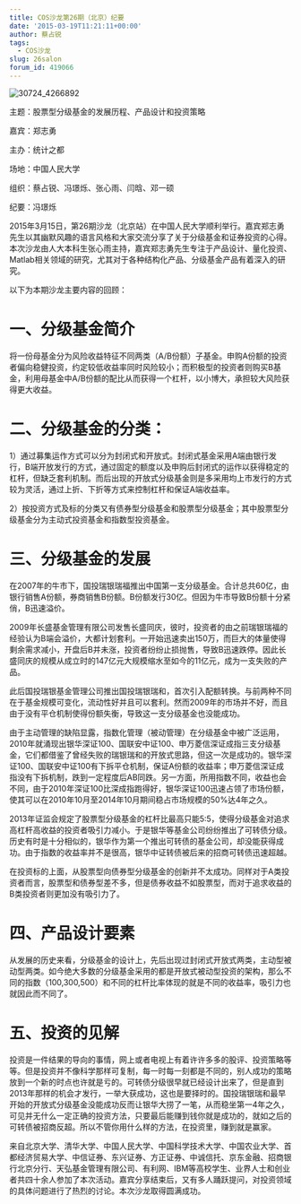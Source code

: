 ```yaml
---
title: COS沙龙第26期（北京）纪要
date: '2015-03-19T11:21:11+00:00'
author: 蔡占锐
tags:
  - COS沙龙
slug: 26salon
forum_id: 419066
---
```


![30724_4266892](https://uploads.cosx.org/2015/03/30724_4266892.jpg)

主题：股票型分级基金的发展历程、产品设计和投资策略

嘉宾：郑志勇

主办：统计之都

场地：中国人民大学

组织：蔡占锐、冯璟烁、张心雨、闫晗、邓一硕

纪要：冯璟烁

2015年3月15日，第26期沙龙（北京站）在中国人民大学顺利举行。嘉宾郑志勇先生以其幽默风趣的语言风格和大家交流分享了关于分级基金和证券投资的心得。本次沙龙由人大本科生张心雨主持，嘉宾郑志勇先生专注于产品设计、量化投资、Matlab相关领域的研究，尤其对于各种结构化产品、分级基金产品有着深入的研究。

以下为本期沙龙主要内容的回顾：





# 一、分级基金简介

将一份母基金分为风险收益特征不同两类（A/B份额）子基金。申购A份额的投资者偏向稳健投资，约定较低收益率同时风险较小；而积极型的投资者则购买B基金，利用母基金中A/B份额的配比从而获得一个杠杆，以小博大，承担较大风险获得更大收益。

# 二、分级基金的分类：

1）通过募集运作方式可以分为封闭式和开放式。封闭式基金采用A端由银行发行，B端开放发行的方式，通过固定的额度以及申购后封闭式的运作以获得稳定的杠杆，但缺乏套利机制。而后出现的开放式分级基金则是多采用均上市发行的方式较为灵活，通过上折、下折等方式来控制杠杆和保证A端收益率。

2）按投资方式及标的分类又有债券型分级基金和股票型分级基金；其中股票型分级基金分为主动式投资基金和指数型投资基金。

# 三、分级基金的发展

在2007年的牛市下，国投瑞银瑞福推出中国第一支分级基金。合计总共60亿，由银行销售A份额，券商销售B份额。B份额发行30亿。但因为牛市导致B份额十分紧俏，B迅速溢价。

2009年长盛基金管理有限公司发售长盛同庆，彼时，投资者的由之前瑞银瑞福的经验认为B端会溢价，大都计划套利。一开始迅速卖出150万，而巨大的体量使得剩余需求减小，开盘后B并未涨，投资者纷纷止损抛售，导致B迅速跌停。因此长盛同庆的规模从成立时的147亿元大规模缩水至如今的11亿元，成为一支失败的产品。

此后国投瑞银基金管理公司推出国投瑞银瑞和，首次引入配额转换。与前两种不同在于基金规模可变化，流动性好并且可以套利。然而2009年的市场并不好，而且由于没有平仓机制使得份额失衡，导致这一支分级基金也没能成功。

由于主动管理的缺陷显露，指数化管理（被动管理）在分级基金中被广泛运用，2010年就涌现出银华深证100、国联安中证100、申万菱信深证成指三支分级基金，它们都借鉴了曾经失败的瑞银瑞和的开放式思路，但这一次是成功的。银华深证100、国联安中证100有下拆平仓机制，保证A份额的收益率；申万菱信深证成指没有下拆机制，跌到一定程度后AB同跌。另一方面，所用指数不同，收益也会不同，由于2010年深证100比深成指跑得好，银华深证100迅速占领了市场份额，使其可以在2010年10月至2014年10月期间稳占市场规模的50%达4年之久。

2013年证监会规定了股票型分级基金的杠杆比最高只能5:5，使得分级基金对追求高杠杆高收益的投资者吸引力减小。于是银华等基金公司纷纷推出了可转债分级。历史有时是十分相似的，银华作为第一个推出可转债的基金公司，却没能获得成功。由于指数的收益率并不是很高，银华中证转债被后来的招商可转债迅速超越。

在投资标的上面，从股票型向债券型分级基金的创新并不太成功。同样对于A类投资者而言，股票型和债券型差不多，但是债券收益不如股票型，而对于追求收益的B类投资者则更加没有吸引力了。

# 四、产品设计要素

从发展的历史来看，分级基金的设计上，先后出现过封闭式开放式两类，主动型被动型两类。如今绝大多数的分级基金采用的都是开放式被动型投资的架构，那么不同的指数（100,300,500）和不同的杠杆比率体现的就是不同的收益率，吸引力也就因此而不同了。

# 五、投资的见解

投资是一件结果的导向的事情，网上或者电视上有着许许多多的股评、投资策略等等。但是投资并不像科学那样可复制，每一时每一刻都是不同的，别人成功的策略放到一个新的时点也许就是亏的。可转债分级很早就已经设计出来了，但是直到2013年那样的机会才发行，一举大获成功，这也是要择时的。国投瑞银瑞和最早开始的开放式分级基金没能成功反而让银华大捞了一笔，从而稳坐第一4年之久，可见并无什么一定正确的投资方法，只要最后能赚到钱你就是成功的，就如之后的可转债被招商反超。所以不管你用什么样的方法，在投资里，赚到就是赢家。

来自北京大学、清华大学、中国人民大学、中国科学技术大学、中国农业大学、首都经济贸易大学、中信证券、东兴证券、方正证券、中诚信托、京东金融、招商银行北京分行、天弘基金管理有限公司、有利网、IBM等高校学生、业界人士和创业者共四十余人参加了本次活动。嘉宾分享结束后，又有多人踊跃提问，对投资领域的具体问题进行了热烈的讨论。本次沙龙取得圆满成功。
